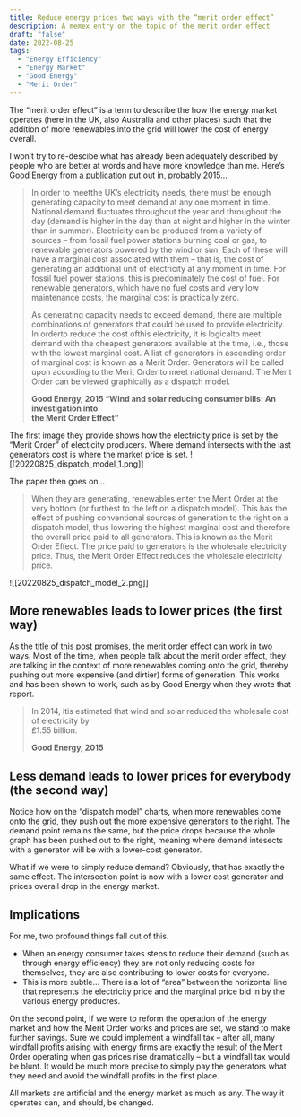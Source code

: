 ```yaml
---
title: Reduce energy prices two ways with the “merit order effect”
description: A memex entry on the topic of the merit order effect
draft: "false"
date: 2022-08-25
tags:
  - "Energy Efficiency"
  - "Energy Market"
  - "Good Energy"
  - "Merit Order"
---
```


The “merit order effect” is a term to describe the how the energy market operates (here in the UK, also Australia and other places) such that the addition of more renewables into the grid will lower the cost of energy overall.

I won’t try to re-descibe what has already been adequately described by people who are better at words and have more knowledge than me. Here’s Good Energy from [a publication](https://web.archive.org/web/20220119234434/https://www.goodenergy.co.uk/media/1194/wind-and-solar-reducing-consumer-bills-an-investigation-in-to-the-merit.pdf) put out in, probably 2015…

> In order to meetthe UK’s electricity needs, there must be enough generating capacity to meet demand at any one moment in time. National demand fluctuates throughout the year and throughout the day (demand is higher in the day than at night and higher in the winter than in summer). Electricity can be produced from a variety of sources – from fossil fuel power stations burning coal or gas, to renewable generators powered by the wind or sun. Each of these will have a marginal cost associated with them – that is, the cost of generating an additional unit of electricity at any moment in time. For fossil fuel power stations, this is predominately the cost of fuel. For renewable generators, which have no fuel costs and very low maintenance costs, the marginal cost is practically zero.
> 
> As generating capacity needs to exceed demand, there are multiple combinations of generators that could be used to provide electricity. In orderto reduce the cost ofthis electricity, it is logicalto meet demand with the cheapest generators available at the time, i.e., those with the lowest marginal cost. A list of generators in ascending order of marginal cost is known as a Merit Order. Generators will be called upon according to the Merit Order to meet national demand. The Merit Order can be viewed graphically as a dispatch model.
> 
> **Good Energy, 2015 “Wind and solar reducing consumer bills: An investigation into**  
> **the Merit Order Effect”**

The first image they provide shows how the electricity price is set by the “Merit Order” of electicity producers. Where demand intersects with the last generators cost is where the market price is set.
![[20220825_dispatch_model_1.png]]

The paper then goes on…

> When they are generating, renewables enter the Merit Order at the very bottom (or furthest to the left on a dispatch model). This has the effect of pushing conventional sources of generation to the right on a dispatch model, thus lowering the highest marginal cost and therefore the overall price paid to all generators. This is known as the Merit Order Effect. The price paid to generators is the wholesale electricity price. Thus, the Merit Order Effect reduces the wholesale electricity price.

![[20220825_dispatch_model_2.png]]
## More renewables leads to lower prices (the first way)

As the title of this post promises, the merit order effect can work in two ways. Most of the time, when people talk about the merit order effect, they are talking in the context of more renewables coming onto the grid, thereby pushing out more expensive (and dirtier) forms of generation. This works and has been shown to work, such as by Good Energy when they wrote that report.

> In 2014, itis estimated that wind and solar reduced the wholesale cost of electricity by  
> £1.55 billion.
> 
> **Good Energy, 2015**

## Less demand leads to lower prices for everybody (the second way)

Notice how on the “dispatch model” charts, when more renewables come onto the grid, they push out the more expensive generators to the right. The demand point remains the same, but the price drops because the whole graph has been pushed out to the right, meaning where demand intesects with a generator will be with a lower-cost generator.

What if we were to simply reduce demand? Obviously, that has exactly the same effect. The intersection point is now with a lower cost generator and prices overall drop in the energy market.

## Implications

For me, two profound things fall out of this.

- When an energy consumer takes steps to reduce their demand (such as through energy efficiency) they are not only reducing costs for themselves, they are also contributing to lower costs for everyone.
- This is more subtle… There is a lot of “area” between the horizontal line that represents the electricity price and the marginal price bid in by the various energy producres.

On the second point, If we were to reform the operation of the energy market and how the Merit Order works and prices are set, we stand to make further savings. Sure we could implement a windfall tax – after all, many windfall profits arising with energy firms are exactly the result of the Merit Order operating when gas prices rise dramatically – but a windfall tax would be blunt. It would be much more precise to simply pay the generators what they need and avoid the windfall profits in the first place.

All markets are artificial and the energy market as much as any. The way it operates can, and should, be changed.